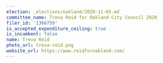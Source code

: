 ```yaml
---
election: _elections/oakland/2020-11-03.md
committee_name: Treva Reid for Oakland City Council 2020
filer_id: '1366759'
is_accepted_expenditure_ceiling: true
is_incumbent: false
name: Treva Reid
photo_url: treva-reid.png
website_url: https://www.reidforoakland.com/
---
```

